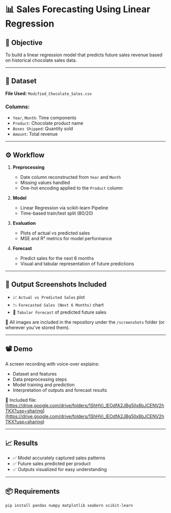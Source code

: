 # 📊 Sales Forecasting Using Linear Regression

## 🧠 Objective
To build a linear regression model that predicts future sales revenue based on historical chocolate sales data.

---

## 📁 Dataset
**File Used:** `Modified_Chocolate_Sales.csv`

### Columns:
- `Year`, `Month`: Time components
- `Product`: Chocolate product name
- `Boxes Shipped`: Quantity sold
- `Amount`: Total revenue

---

## ⚙️ Workflow

1. **Preprocessing**
   - Date column reconstructed from `Year` and `Month`
   - Missing values handled
   - One-hot encoding applied to the `Product` column

2. **Model**
   - Linear Regression via scikit-learn Pipeline
   - Time-based train/test split (80/20)

3. **Evaluation**
   - Plots of actual vs predicted sales
   - MSE and R² metrics for model performance

4. **Forecast**
   - Predict sales for the next 6 months
   - Visual and tabular representation of future predictions

---

## 📸 Output Screenshots Included

- 📈 `Actual vs Predicted Sales` plot  
- 📉 `Forecasted Sales (Next 6 Months)` chart  
- 🧾 `Tabular Forecast` of predicted future sales  

📂 All images are included in the repository under the `/screenshots` folder (or wherever you've stored them).

---

## 📽️ Demo
A screen recording with voice-over explains:
- Dataset and features
- Data preprocessing steps
- Model training and prediction
- Interpretation of outputs and forecast results

🎥 Included file: [https://drive.google.com/drive/folders/1ShHVj_lEOdfA2JBg5lIx8bJCENV2hTKX?usp=sharing](https://drive.google.com/drive/folders/1ShHVj_lEOdfA2JBg5lIx8bJCENV2hTKX?usp=sharing)

---

## 📈 Results

- ✅ Model accurately captured sales patterns
- ✅ Future sales predicted per product
- ✅ Outputs visualized for easy understanding

---

## 📦 Requirements

```bash
pip install pandas numpy matplotlib seaborn scikit-learn

